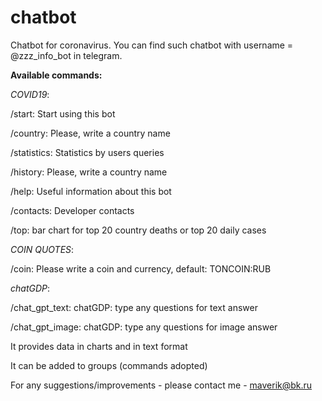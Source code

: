 # chatbot

Chatbot for coronavirus. You can find such chatbot with username = @zzz_info_bot in telegram.

**Available commands:**

*COVID19*:

/start: Start using this bot

/country: Please, write a country name

/statistics: Statistics by users queries

/history: Please, write a country name

/help: Useful information about this bot

/contacts: Developer contacts

/top: bar chart for top 20 country deaths or top 20 daily cases

*COIN QUOTES*:

/coin: Please write a coin and currency, default: TONCOIN:RUB

*chatGDP*:

/chat_gpt_text: chatGDP: type any questions for text answer

/chat_gpt_image: chatGDP: type any questions for image answer





It provides data in charts and in text format



It can be added to groups (commands adopted)



For any suggestions/improvements - please contact me - maverik@bk.ru

